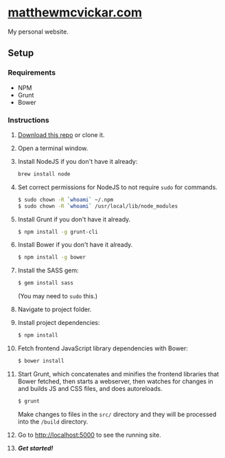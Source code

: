 # [matthewmcvickar.com](http://matthewmcvickar.com)

My personal website.

## Setup

### Requirements

- NPM
- Grunt
- Bower

### Instructions

1. [Download this repo](https://github.com/matthewmcvickar/matthewmcvickar.com/archive/master.zip) or clone it.

1. Open a terminal window.

1. Install NodeJS if you don't have it already:

    ```sh
    brew install node
    ```

1. Set correct permissions for NodeJS to not require `sudo` for commands.

    ```sh
    $ sudo chown -R `whoami` ~/.npm
    $ sudo chown -R `whoami` /usr/local/lib/node_modules
    ```

1. Install Grunt if you don't have it already.

    ```sh
    $ npm install -g grunt-cli
    ```

1. Install Bower if you don't have it already.

    ```sh
    $ npm install -g bower
    ```

1. Install the SASS gem:

    ```sh
    $ gem install sass
    ```

    (You may need to `sudo` this.)

1. Navigate to project folder.

1. Install project dependencies:

    ```sh
    $ npm install
    ```

1. Fetch frontend JavaScript library dependencies with Bower:

    ```sh
    $ bower install
    ```

1. Start Grunt, which concatenates and minifies the frontend libraries that Bower fetched, then starts a webserver, then watches for changes in and builds JS and CSS files, and does autoreloads.

    ```sh
    $ grunt
    ```

    Make changes to files in the `src/` directory and they will be processed into the `/build` directory.

1. Go to [http://localhost:5000](http://localhost:5000) to see the running site.

1. ***Get started!***
